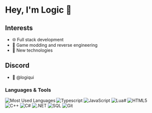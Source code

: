 # Hey, I'm Logic 👋

## Interests
- 🌐 Full stack development
- 🔎 Game modding and reverse engineering
- 🧪 New technologies

## Discord
- 🥶 @logiqui

### Languages & Tools

<img align="left" alt="Most Used Languages" src="https://github-readme-stats.vercel.app/api/top-langs/?username=AmazingPP&layout=compact" />


![Typescript](https://img.shields.io/badge/-Typescript-3776AB?style=flat&logo=typescript&labelColor=444)
![JavaScript](https://img.shields.io/badge/-JavaScript-F7DF1E?style=flat&logo=javascript&labelColor=444)
![Lua#](https://img.shields.io/badge/-Lua-2C2D72?style=flat&logo=lua&labelColor=444)
![HTML5](https://img.shields.io/badge/-HTML5-E34F26?style=flat&logo=html5&labelColor=444)
![C++](https://img.shields.io/badge/-C++-00599C?style=flat&logo=c%2B%2B&labelColor=444)
![C#](https://img.shields.io/badge/-C%23-239120?style=flat&logo=c-sharp&labelColor=444)
![.NET](https://img.shields.io/badge/-.NET-5C2D91?style=flat&logo=dotnet&labelColor=444)
![SQL](https://img.shields.io/badge/-SQL-9cf?style=flat&logo=mysql&labelColor=444)
![Git](https://img.shields.io/badge/-Git-F05032?style=flat&logo=github&labelColor=444)
